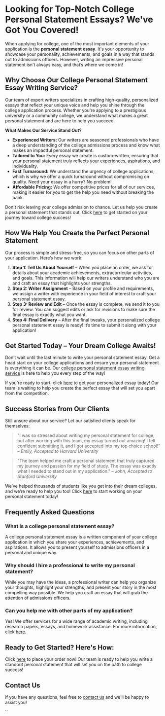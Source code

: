 # Looking for Top-Notch College Personal Statement Essays? We've Got You Covered!

When applying for college, one of the most important elements of your application is the **personal statement essay**. It's your opportunity to showcase your personality, achievements, and goals in a way that stands out to admissions officers. However, writing an impressive personal statement isn't always easy, and that’s where we come in!

## Why Choose Our College Personal Statement Essay Writing Service?

Our team of expert writers specializes in crafting high-quality, personalized essays that reflect your unique voice and help you shine through the college application process. Whether you're applying to a prestigious university or a community college, we understand what makes a great personal statement and are here to help you succeed.

**What Makes Our Service Stand Out?**

- **Experienced Writers:** Our writers are seasoned professionals who have a deep understanding of the college admissions process and know what makes an impactful personal statement. 
- **Tailored to You:** Every essay we create is custom-written, ensuring that your personal statement truly reflects your experiences, aspirations, and individuality.
- **Fast Turnaround:** We understand the urgency of college applications, which is why we offer a quick turnaround without compromising on quality. Need your essay in a hurry? No problem!
- **Affordable Pricing:** We offer competitive prices for all of our services, making it easier for you to get the help you need without breaking the bank.

Don't risk leaving your college admission to chance. Let us help you create a personal statement that stands out. Click [here](https://tinyurl.com/topessay?keyword=college+personal+statement+essays) to get started on your journey toward college success!

## How We Help You Create the Perfect Personal Statement

Our process is simple and stress-free, so you can focus on other parts of your application. Here’s how we work:

1. **Step 1: Tell Us About Yourself** – When you place an order, we ask for details about your academic achievements, extracurricular activities, and goals. This information will help our writers understand who you are and craft an essay that highlights your strengths.
2. **Step 2: Writer Assignment** – Based on your profile and requirements, we assign a writer with experience in your field of interest to craft your personal statement essay.
3. **Step 3: Review and Edit** – Once the essay is complete, we send it to you for review. You can suggest edits or ask for revisions to make sure the final essay is exactly what you want.
4. **Step 4: Final Delivery** – After the final tweaks, your personalized college personal statement essay is ready! It’s time to submit it along with your application!

## Get Started Today – Your Dream College Awaits!

Don’t wait until the last minute to write your personal statement essay. Get a head start on your college applications and ensure your personal statement is everything it can be. Our [college personal statement essay writing service](https://tinyurl.com/topessay?keyword=college+personal+statement+essays) is here to help you every step of the way!

If you're ready to start, click [here](https://tinyurl.com/topessay?keyword=college+personal+statement+essays) to get your personalized essay today! Our team is waiting to help you create the perfect essay that will set you apart from the competition.

## Success Stories from Our Clients

Still unsure about our service? Let our satisfied clients speak for themselves:

> "I was so stressed about writing my personal statement for college, but after working with this team, my essay turned out amazing! I felt confident submitting it, and I got accepted into my top choice school!" – _Emily, Accepted to Harvard University_

> "The team helped me craft a personal statement that truly captured my journey and passion for my field of study. The essay was exactly what I needed to stand out in my application." – _John, Accepted to Stanford University_

We’ve helped thousands of students like you get into their dream colleges, and we’re ready to help you too! Click [here](https://tinyurl.com/topessay?keyword=college+personal+statement+essays) to start working on your personal statement today!

## Frequently Asked Questions

### What is a college personal statement essay?

A college personal statement essay is a written component of your college application in which you share your experiences, achievements, and aspirations. It allows you to present yourself to admissions officers in a personal and unique way.

### Why should I hire a professional to write my personal statement?

While you may have the ideas, a professional writer can help you organize your thoughts, highlight your strengths, and present your story in the most compelling way possible. We help you craft an essay that will grab the attention of admissions officers.

### Can you help me with other parts of my application?

Yes! We offer services for a wide range of academic writing, including research papers, essays, and homework assistance. For more information, click [here](https://tinyurl.com/topessay?keyword=college+personal+statement+essays).

## Ready to Get Started? Here's How:

Click [here](https://tinyurl.com/topessay?keyword=college+personal+statement+essays) to place your order now! Our team is ready to help you write a standout personal statement that will set you on the path to college success!

## Contact Us

If you have any questions, feel free to [contact us](https://tinyurl.com/topessay?keyword=college+personal+statement+essays) and we'll be happy to assist you!

``
